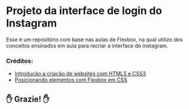 # Projeto da interface de login do Instagram

Esse é um repositório com base nas aulas de Flexbox, na qual utilizo dos conceitos ensinados em aula
para recriar a interface do instagram.

### Créditos:

* [Introdução a criação de websites com HTML5 e CSS3](https://web.dio.me/course/introducao-criacao-de-websites-com-html5-e-css3/learning/462f831d-5fdf-485e-bf07-1d391eb94ac8)
* [Posicionando elementos com Flexbox em CSS](https://web.dio.me/course/posicionando-elementos-com-flexbox-em-css/learning/46f1e8c7-ef6e-458e-ad4e-369fc65faba7)

##  ✋ Grazie! ✋
